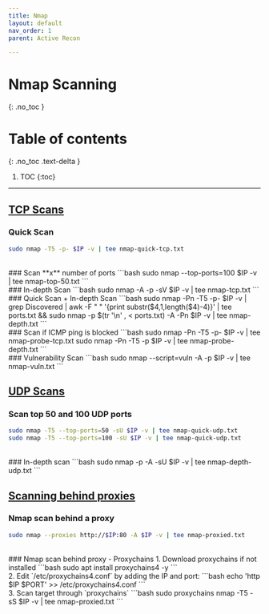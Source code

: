 ```yaml
---
title: Nmap
layout: default
nav_order: 1
parent: Active Recon

---
```


# Nmap Scanning
{: .no_toc }

# Table of contents
{: .no_toc .text-delta }
1. TOC
{:toc}

---


## **<ins>TCP Scans</ins>**
### Quick Scan
```bash
sudo nmap -T5 -p- $IP -v | tee nmap-quick-tcp.txt
```
<br>
### Scan **x** number of ports
```bash
sudo nmap --top-ports=100 $IP -v | tee nmap-top-50.txt
```
<br>
### In-depth Scan
```bash
sudo nmap -A -p <PORTS> -sV $IP -v | tee nmap-tcp.txt
```
<br>
### Quick Scan + In-depth Scan
```bash
sudo nmap -Pn -T5 -p- $IP -v | grep Discovered | awk -F " " '{print substr($4,1,length($4)-4)}' | tee ports.txt && sudo nmap -p $(tr '\n' , < ports.txt) -A -Pn $IP -v | tee nmap-depth.txt
```
<br>
### Scan if ICMP ping is blocked
```bash
sudo nmap -Pn -T5 -p- $IP -v | tee nmap-probe-tcp.txt
sudo nmap -Pn -T5 -p <PORTS> $IP -v | tee nmap-probe-depth.txt
```
<br>
### Vulnerability Scan
```bash
sudo nmap --script=vuln -A -p <PORT> $IP -v | tee nmap-vuln.txt
```

## **<ins>UDP Scans</ins>**
### Scan top 50 and 100 UDP ports
```bash
sudo nmap -T5 --top-ports=50 -sU $IP -v | tee nmap-quick-udp.txt
sudo nmap -T5 --top-ports=100 -sU $IP -v | tee nmap-quick-udp.txt
```
<br>
### In-depth scan
```bash
sudo nmap -p <PORT> -A -sU $IP -v | tee nmap-depth-udp.txt
```

## **<ins>Scanning behind proxies</ins>**
### Nmap scan behind a proxy
```bash
sudo nmap --proxies http://$IP:80 -A $IP -v | tee nmap-proxied.txt
```
<br>
### Nmap scan behind proxy - Proxychains
1. Download proxychains if not installed
```bash
sudo apt install proxychains4 -y 
```
<br>
2. Edit `/etc/proxychains4.conf` by adding the IP and port:
```bash
echo 'http $IP $PORT' >> /etc/proxychains4.conf
```
<br>
3. Scan target through `proxychains`
```bash
sudo proxychains nmap -T5 -sS $IP -v | tee nmap-proxied.txt
```


